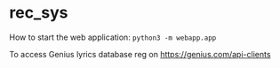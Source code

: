# rec_sys

How to start the web application: `python3 -m webapp.app`

To access Genius lyrics database reg on https://genius.com/api-clients
